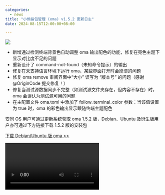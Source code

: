 ```yaml
---
categories:
  - news
title: "小熊猫包管理 (oma) v1.5.2 更新日志"
date: 2024-08-15T12:00:00+08:00

---
```

![](/assets/oma/oma-slim.png)

- 新增通过检测终端背景色自动调整 oma 输出配色的功能，修复在亮色主题下显示对比度不足的问题
- 重新设计了 command-not-found（未知命令提示）的输出
- 修复在未支持语言环境下运行 oma，某些界面打开时会崩溃的问题
- 修复 oma remove 审阅界面中“大小” 误写为 “版本号” 的问题（感谢 @OriginCode 提交修复！）
- 修复当测试源数据同步不完整（如测试源文件夹存在，但内容不存在）时，oma 会误认为测试源可用的问题
- 在主配置文件 oma.toml 中添加了 follow_terminal_color 参数：当该值设置为 true 时，oma 的彩色输出显示跟随终端主题配色

安同 OS 用户可通过更新系统获取 oma 1.5.2 版，Debian、Ubuntu 及衍生版用户亦可通过下方链接下载 1.5.2 版的安装包

[下载 Debian/Ubuntu 版 oma >>](https://github.com/AOSC-Dev/oma/releases/tag/v1.5.2)

![演示：根据终端背景自动调节配色](/assets/oma/oma-1.5-termbg.mp4)

